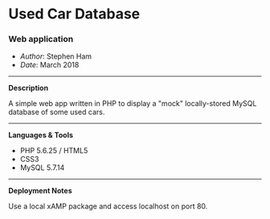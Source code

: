# Used Car Database #
### Web application ###

- *Author*:		Stephen Ham
- *Date*: 		March 2018

------------------
**Description**

A simple web app written in PHP to display a "mock" locally-stored MySQL database of some used cars.

------------------------------------------
**Languages & Tools**

- PHP 5.6.25 / HTML5
- CSS3
- MySQL 5.7.14

------------------------------------------
**Deployment Notes**

Use a local xAMP package and access localhost on port 80. 